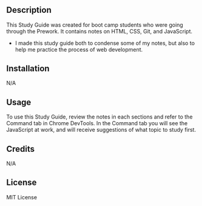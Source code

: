 # <Prework Study Guide Webpage>

## Description

This Study Guide was created for boot camp students who were going through the Prework. It contains notes on HTML, CSS, Git, and JavaScript.

- I made this study guide both to condense some of my notes, but also to help me practice the process of web development.

## Installation

N/A

## Usage

To use this Study Guide, review the notes in each sections and refer to the Command tab in Chrome DevTools. In the Command tab you will see the JavaScript at work, and will receive suggestions of what topic to study first.

## Credits

N/A

## License

MIT License
